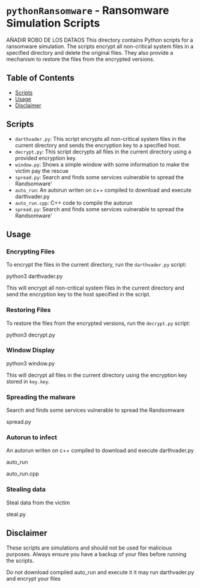 # `pythonRansomware` - Ransomware Simulation Scripts
AÑADIR ROBO DE LOS DATAOS
This directory contains Python scripts for a ransomware simulation. The scripts encrypt all non-critical system files in a specified directory and delete the original files. They also provide a mechanism to restore the files from the encrypted versions.

## Table of Contents

- [Scripts](#scripts)
- [Usage](#usage)
- [Disclaimer](#disclaimer)

## Scripts

- `darthvader.py`: This script encrypts all non-critical system files in the current directory and sends the encryption key to a specified host.
- `decrypt.py`: This script decrypts all files in the current directory using a provided encryption key.
- `window.py`: Shows a simple window with some information to make the victim pay the rescue
- `spread.py`: Search and finds some services vulnerable to spread the Randsomware'
- `auto_run`: An autorun writen on c++ compiled to download and execute darthvader.py
- `auto_run.cpp`: C++ code to compile the autorun
- `spread.py`: Search and finds some services vulnerable to spread the Randsomware'

## Usage

### Encrypting Files

To encrypt the files in the current directory, run the `darthvader.py` script:

python3 darthvader.py


This will encrypt all non-critical system files in the current directory and send the encryption key to the host specified in the script.

### Restoring Files

To restore the files from the encrypted versions, run the `decrypt.py` script:

python3 decrypt.py

### Window Display

python3 window.py


This will decrypt all files in the current directory using the encryption key stored in `key.key`.

### Spreading the malware

Search and finds some services vulnerable to spread the Randsomware

spread.py

### Autorun to infect

An autorun writen on c++ compiled to download and execute darthvader.py

auto_run

auto_run.cpp

### Stealing data

Steal data from the victim

steal.py

## Disclaimer

These scripts are simulations and should not be used for malicious purposes. Always ensure you have a backup of your files before running the scripts.

Do not download compiled auto_run and execute it it may run darthvader.py and encrypt your files
